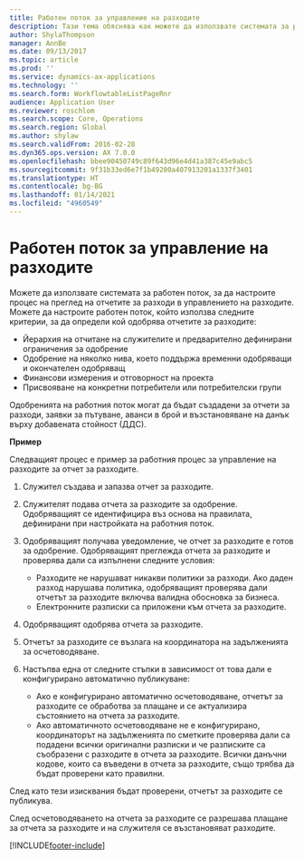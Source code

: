```yaml
---
title: Работен поток за управление на разходите
description: Тази тема обяснява как можете да използвате системата за работен поток в Microsoft Dynamics 365 Finance, за да настроите процес на преглед на отчетите за разходи в управлението на разходите.
author: ShylaThompson
manager: AnnBe
ms.date: 09/13/2017
ms.topic: article
ms.prod: ''
ms.service: dynamics-ax-applications
ms.technology: ''
ms.search.form: WorkflowtableListPageRnr
audience: Application User
ms.reviewer: roschlom
ms.search.scope: Core, Operations
ms.search.region: Global
ms.author: shylaw
ms.search.validFrom: 2016-02-28
ms.dyn365.ops.version: AX 7.0.0
ms.openlocfilehash: bbee90450749c89f643d96e4d41a387c45e9abc5
ms.sourcegitcommit: 9f31b33ed6e7f1b49200a407913201a1337f3401
ms.translationtype: HT
ms.contentlocale: bg-BG
ms.lasthandoff: 01/14/2021
ms.locfileid: "4960549"
---
```

# <a name="expense-management-workflow"></a>Работен поток за управление на разходите

Можете да използвате системата за работен поток, за да настроите процес на преглед на отчетите за разходи в управлението на разходите. Можете да настроите работен поток, който използва следните критерии, за да определи кой одобрява отчетите за разходите:

- Йерархия на отчитане на служителите и предварително дефинирани ограничения за одобрение
- Одобрение на няколко нива, което поддържа временни одобряващи и окончателен одобряващ
- Финансови измерения и отговорност на проекта
- Присвояване на конкретни потребители или потребителски групи

Одобренията на работния поток могат да бъдат създадени за отчети за разходи, заявки за пътуване, аванси в брой и възстановяване на данък върху добавената стойност (ДДС).

**Пример**

Следващият процес е пример за работния процес за управление на разходите за отчет за разходите.

1. Служител създава и запазва отчет за разходите.
2. Служителят подава отчета за разходите за одобрение. Одобряващият се идентифицира въз основа на правилата, дефинирани при настройката на работния поток.
3. Одобряващият получава уведомление, че отчет за разходите е готов за одобрение. Одобряващият преглежда отчета за разходите и проверява дали са изпълнени следните условия:

    - Разходите не нарушават никакви политики за разходи. Ако даден разход нарушава политика, одобряващият проверява дали отчетът за разходите включва валидна обосновка за бизнеса.
    - Електронните разписки са приложени към отчета за разходите.

4. Одобряващият одобрява отчета за разходите.
5. Отчетът за разходите се възлага на координатора на задълженията за осчетоводяване.
6. Настъпва една от следните стъпки в зависимост от това дали е конфигурирано автоматично публикуване:

    - Ако е конфигурирано автоматично осчетоводяване, отчетът за разходите се обработва за плащане и се актуализира състоянието на отчета за разходите.
    - Ако автоматичното осчетоводяване не е конфигурирано, координаторът на задълженията по сметките проверява дали са подадени всички оригинални разписки и че разписките са съобразени с разходите в отчета за разходите. Всички данъчни кодове, които са въведени в отчета за разходите, също трябва да бъдат проверени като правилни.

След като тези изисквания бъдат проверени, отчетът за разходите се публикува.

След осчетоводяването на отчета за разходите се разрешава плащане за отчета за разходите и на служителя се възстановяват разходите.


[!INCLUDE[footer-include](../includes/footer-banner.md)]